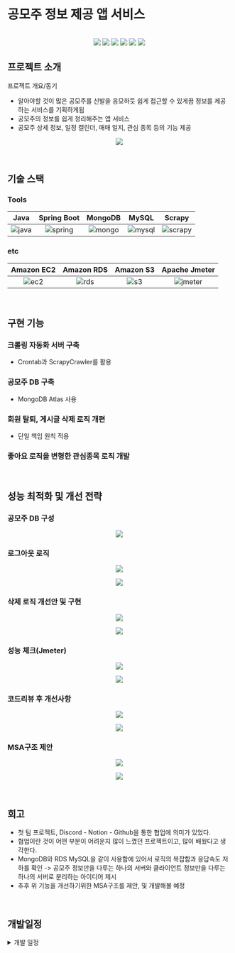 # 공모주 정보 제공 앱 서비스

<p align="center">
  <br>
  <img src="./images/common/1.jpg">
  <img src="./images/common/2.jpg">
  <img src="./images/common/3.jpg">
  <img src="./images/common/4.jpg">
  <img src="./images/common/5.jpg">
  <img src="./images/common/6.jpg">

  <br>
</p>


## 프로젝트 소개

<p align="justify">
프로젝트 개요/동기
</p>

- 알아야할 것이 많은 공모주를 신발을 응모하듯 쉽게 접근할 수 있게끔 정보를 제공하는 서비스를 기획하게됨
- 공모주의 정보를 쉽게 정리해주는 앱 서비스
- 공모주 상세 정보, 일정 캘린더, 매매 일지, 관심 종목 등의 기능 제공

<p align="center">
<img src="./images/common/tree.png">
</p>

<br>

## 기술 스택

### Tools

|Java | Spring Boot | MongoDB  |  MySQL   | Scrapy |
| :--------: | :--------: | :--------: | :------: | :-----: |
|   ![java]   | ![spring]   | ![mongo] | ![mysql] |![scrapy]|

### etc
|Amazon EC2 | Amazon RDS |  Amazon S3 | Apache Jmeter |
| :--------: | :--------: | :------: |  :------: | 
|   ![ec2]    |   ![rds]    | ![s3] | ![jmeter] | 

<br>

## 구현 기능

### 크롤링 자동화 서버 구축
- Crontab과 ScrapyCrawler를 활용
### 공모주 DB 구축
- MongoDB Atlas 사용
### 회원 탈퇴, 게시글 삭제 로직 개편
- 단일 책임 원칙 적용
### 좋아요 로직을 변형한 관심종목 로직 개발

<br>

## 성능 최적화 및 개선 전략

### 공모주 DB 구성
<p align="center">
<img src="./images/issue/ipo.png">
</p>

### 로그아웃 로직
<p align="center">
<img src="./images/issue/logout1.png">
</p>
<p align="center">
<img src="./images/issue/logout2.png">
</p>



### 삭제 로직 개선안 및 구현
<p align="center">
<img src="./images/issue/delete1.png">
</p>
<p align="center">
<img src="./images/issue/delete2.png">
</p>


### 성능 체크(Jmeter)
<p align="center">
<img src="./images/issue/traffic1.png">
</p>
<p align="center">
<img src="./images/issue/traffic2.png">
</p>

### 코드리뷰 후 개선사항
<p align="center">
<img src="./images/issue/review1.png">
</p>
<p align="center">
<img src="./images/issue/review2.png">
</p>

### MSA구조 제안
<p align="center">
<img src="./images/issue/msa1.png">
</p>
<p align="center">
<img src="./images/issue/msa2.png">
</p>


<br>

## 회고
- 첫 팀 프로젝트, Discord - Notion - Github을 통한 협업에 의미가 있었다.
- 협업이란 것이 어떤 부분이 어려운지 많이 느꼈던 프로젝트이고, 많이 배웠다고 생각한다.
- MongoDB와 RDS MySQL을 같이 사용함에 있어서 로직의 복잡함과 응답속도 저하를 확인 -> 공모주 정보만을 다루는 하나의 서버와 클라이언트 정보만을 다루는 하나의 서버로 분리하는 아이디어 제시
- 추후 위 기능을 개선하기위한 MSA구조를 제안, 및 개발해볼 예정

<br>

## 개발일정

<details>
<summary>개발 일정</summary>


### 2023-08-23
- 요구사항 정리 및 프로젝트 개요 설정
- api명세 / DTO 정리

### 2023-08-28
- Scrapy 활용한 크롤링/MongoDB에 저장하는 로직 개발

### 2023-08-29
- 로그인 과정 구현 (Back)
  JWT/RefreshToken을 이용한 보안 / *추후 카카오|구글 로그인 서비스 추가 계획
- dto <-> entity간 전환(ModelMapper)로직 개발 (Back)
- 테스트 DB 구축 및 테스트 완료 (Back)

### 2023-08-30
- ~~크롤링 방식 변경 고려 *공모주 정보 제공 사이트의 xpath 좌표 상이로 취소~~
- 초보자를 위한 서비스로 타깃 변경

### 2023-09-04
- 회원가입/로그인 컨트롤러 구현 (Back)

### 2023-09-06
- 조회수 증가 로직 구현 (Back)
- 게시글 불러오기 로직 구현 (Back)

### 2023-09-10
- 크롤링 방식 변경 ~~*기존엔 한 페이지 전체 -> 하나씩(안정성을 위함)~~
- 크롤링 데이터 -> mongoDB 적재 구현
- 공모주 관련 로직 구현 (Back)

### 2023-09-12
- 크롤링 최적화
- mongoDB <-> Spring 연동 완료 (Back)
- 커뮤니티 게시글 기능 구현 (Back)*게시글 사진의 경우 추후에 협의 후 타입 및 방식 수정 예정

### 2023-09-13
- 마이페이지 로직 구현 (Back)
- 회원정보 수정 로직 구현 (Back)

### 2023-09-18
- 매매일지 구성 (Back)
- DB 구축

### 2023-09-20
- 매매일지 로직 구현중 (Back)
- 크롤링 ec2에서 주기적으로 실행하기 구현

### 2023-09-22
- 매매일지 로직 구현 완료 (Back)

### 2023-09-25
- 댓글 로직 추가 (Back)
- 게시글, 댓글 수정 로직 추가 (Back)

### 2023-09-27
- 크롤링 업데이트 기능 추가
- 여러 요소 크롤링 구현중

### 2023-10-02
- 좋아요 로직 추가 (Back)
- 임시 서버 배포 및 환경 구축
- ec2, rds, s3

### 2023-10-03
- 관심종목 로직 추가 (Back)
- 검색 로직 구현중 (Back)

### 2023-10-05
- 검색 로직 구현 완료(Back)

### 2023-10-10
- 크롤링 업데이트, 가져오기 자동화 완료
- 2차 임시 서버 배포

### 2023-10-13
- 로그아웃 로직 구현 *redis (Back)

### 2023-10-16
- 좋아요 개수 가져오기 구현 *사용자 경험을 위함 (Back)

### 2023-10-23
- 삭제 로직 개편 (Back)

### 2023-11-06
- 수정 로직 개편 (Back)
- 좋아요 고유값으로 수정 (Back)

### 2023-11-13
- QueryDsl 도입

### 2023-12-01
- DeleteApplication 제안 및 개발

### 2024-01-25
- 추가 리팩토링을 위한 코드리뷰 진행중

### 2024-01-30
- 비효율적이고 잘못 짜왔던 코드들에 대한 리팩토링 진행할 예정
  - 삭제 로직: cascade와 oneTomany 등의 관계형 DB를 활용한 리팩토링을 진행할 예정 -> 기존에 개편한 삭제 로직은 사라질 예정
  - 도메인: 현재 연관성을 단순히 '게시글 작성자 이름' 과 같은 형식으로 사용자와 게시글,댓글,검색어,좋아요 로직 등이 연계돼있는데 이를 개편할 예정
- 꽤 오랜 시간이 걸릴듯 함
</details>

<!-- Stack Icon Refernces -->

[java]: /images/stack/java.png
[mongo]: /images/stack/mongodb.png
[spring]: /images/stack/springboot.png
[scrapy]: /images/stack/scrapy.png
[mysql]: /images/stack/rds_mysql.png
[ec2]: /images/stack/ec2.png
[rds]: /images/stack/rds.png
[s3]: /images/stack/s3.png
[jmeter]: /images/stack/jmeter.png
